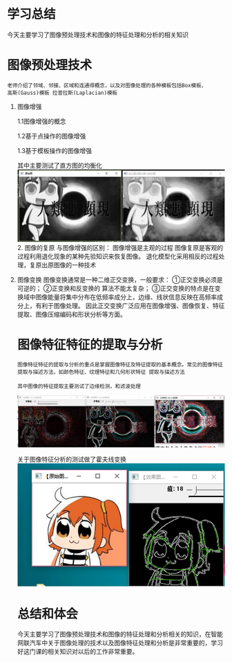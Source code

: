 # 学习总结
  今天主要学习了图像预处理技术和图像的特征处理和分析的相关知识
  
 # 图像预处理技术 
    老师介绍了邻域、邻接、区域和连通得概念，以及对图像处理的各种模板包括Box模板， 
    高斯(Gauss)模板 拉普拉斯(Laplacian)模板 
   1. 图像增强
   
      1.1图像增强的概念

      1.2基于点操作的图像增强

      1.3基于模板操作的图像增强
      
      其中主要测试了直方图的均衡化![](media/q.png)
    2. 图像的复原
       与图像增强的区别：
       图像增强是主观的过程
       图像复原是客观的过程利用退化现象的某种先验知识来恢复图像。
       退化模型化采用相反的过程处理，复原出原图像的一种技术



       
     
3. 图像变换
        图像变换通常是一种二维正交变换，一般要求： ①正交变换必须是可逆的； ②正变换和反变换的 算法不能太复杂； ③正交变换的特点是在变换域中图像能量将集中分布在低频率成分上，边缘、线状信息反映在高频率成分上，有利于图像处理。
       因此正交变换广泛应用在图像增强、图像恢复、特征提取、图像压缩编码和形状分析等方面。


      # 图像特征特征的提取与分析
       图像特征特征的提取与分析的重点是掌握图像特征及特征提取的基本概念。常见的图像特征提取与描述方法，如颜色特征、纹理特征和几何形状特征 提取与描述方法
       
       其中图像的特征提取主要测试了边缘检测，和滤波处理
      ![](media/w.png)

     关于图像特征分析的测试做了霍夫线变换![](media/e.png)

     # 总结和体会
     今天主要学习了图像预处理技术和图像的特征处理和分析相关的知识，在智能网联汽车中关于图像处理的技术以及图像特征处理和分析是非常重要的，学习好这门课的相关知识对以后的工作非常重要。

     
     




     
     
    

  

    
    


  



    
        
    
    
   
   
    